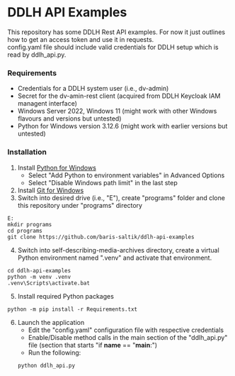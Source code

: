 # DDLH API Examples
This repository has some DDLH Rest API examples. For now it just outlines how to get an access token and use it in requests.  
config.yaml file should include valid credentials for DDLH setup which is read by ddlh_api.py. 

### Requirements
- Credentials for a DDLH system user (i.e., dv-admin)
- Secret for the dv-amin-rest client (acquired from DDLH Keycloak IAM managent interface)
- Windows Server 2022, Windows 11 (might work with other Windows flavours and versions but untested)
- Python for Windows version 3.12.6 (might work with earlier versions but untested)

### Installation

1. Install [Python for Windows](https://www.python.org/downloads)
   - Select "Add Python to environment variables" in Advanced Options
   - Select "Disable Windows path limit" in the last step
2. Install [Git for Windows](https://git-scm.com/download/win)  
3. Switch into desired drive (i.e., "E"), create "programs" folder and clone this repository under "programs" directory
```console
E:  
mkdir programs  
cd programs  
git clone https://github.com/baris-saltik/ddlh-api-examples  
```
4. Switch into self-describing-media-archives directory, create a virtual Python environment named ".venv" and activate that environment.
```console
cd ddlh-api-examples  
python -m venv .venv  
.venv\Scripts\activate.bat  
```
5. Install required Python packages
```console
python -m pip install -r Requirements.txt
```
6. Launch the application
    -  Edit the "config.yaml" configuration file with respective credentials
    -  Enable/Disable method calls in the main section of the "ddlh_api.py" file (section that starts "if __name__ == "__main__:")
    -  Run the following:
   ```console
   python ddlh_api.py
   ```